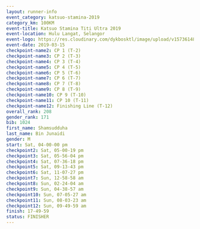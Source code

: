```yaml
--- 
layout: runner-info 
event_category: katsuo-stamina-2019 
category_km: 100KM 
event-title: Katsuo Stamina Titi Ultra 2019 
event-location: Hulu Langat, Selangor 
event-logo: https://res.cloudinary.com/dykbosktl/image/upload/v1573614825/Logo/Logo_p7ft6n.png 
event-date: 2019-03-15 
checkpoint-name2: CP 1 (T-2) 
checkpoint-name3: CP 2 (T-3) 
checkpoint-name4: CP 3 (T-4) 
checkpoint-name5: CP 4 (T-5) 
checkpoint-name6: CP 5 (T-6) 
checkpoint-name7: CP 6 (T-7) 
checkpoint-name8: CP 7 (T-8) 
checkpoint-name9: CP 8 (T-9) 
checkpoint-name10: CP 9 (T-10) 
checkpoint-name11: CP 10 (T-11) 
checkpoint-name12: Finishing Line (T-12) 
overall_rank: 208
gender_rank: 171
bib: 1024
first_name: Shamsudduha
last_name: Bin Junaidi
gender: M
start: Sat, 04-00-00 pm
checkpoint2: Sat, 05-00-19 pm
checkpoint3: Sat, 05-56-04 pm
checkpoint4: Sat, 07-36-18 pm
checkpoint5: Sat, 09-13-43 pm
checkpoint6: Sat, 11-07-27 pm
checkpoint7: Sun, 12-58-58 am
checkpoint8: Sun, 02-24-04 am
checkpoint9: Sun, 04-38-57 am
checkpoint10: Sun, 07-05-27 am
checkpoint11: Sun, 08-03-23 am
checkpoint12: Sun, 09-49-59 am
finish: 17-49-59
status: FINISHER
--- 
```

